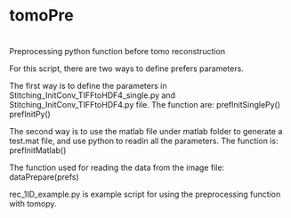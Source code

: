 # tomoPre
#
Preprocessing python function before tomo reconstruction

For this script, there are two ways to define prefers parameters. 

The first way is to define the parameters in Stitching_InitConv_TIFFtoHDF4_single.py and Stitching_InitConv_TIFFtoHDF4.py file.
The function are:
prefInitSinglePy()
prefInitPy()

The second way is to use the matlab file under matlab folder to generate a test.mat file, and use python to readin all the parameters.
The function is:
prefInitMatlab()

The function used for reading the data from the image file:
dataPrepare(prefs)


rec_1ID_example.py is example script for using the preprocessing function with tomopy.
